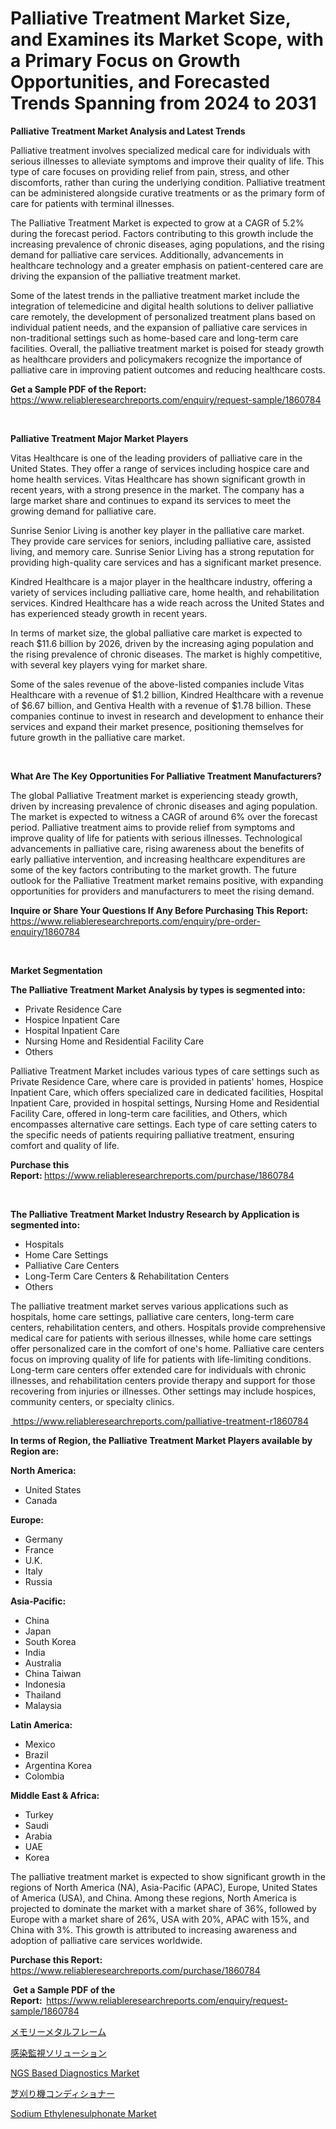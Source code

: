 <p><h1>Palliative Treatment Market Size, and Examines its Market Scope, with a Primary Focus on Growth Opportunities, and Forecasted Trends Spanning from 2024 to 2031</h1></p><p><strong>Palliative Treatment Market Analysis and Latest Trends</strong></p>
<p><p>Palliative treatment involves specialized medical care for individuals with serious illnesses to alleviate symptoms and improve their quality of life. This type of care focuses on providing relief from pain, stress, and other discomforts, rather than curing the underlying condition. Palliative treatment can be administered alongside curative treatments or as the primary form of care for patients with terminal illnesses.</p><p>The Palliative Treatment Market is expected to grow at a CAGR of 5.2% during the forecast period. Factors contributing to this growth include the increasing prevalence of chronic diseases, aging populations, and the rising demand for palliative care services. Additionally, advancements in healthcare technology and a greater emphasis on patient-centered care are driving the expansion of the palliative treatment market.</p><p>Some of the latest trends in the palliative treatment market include the integration of telemedicine and digital health solutions to deliver palliative care remotely, the development of personalized treatment plans based on individual patient needs, and the expansion of palliative care services in non-traditional settings such as home-based care and long-term care facilities. Overall, the palliative treatment market is poised for steady growth as healthcare providers and policymakers recognize the importance of palliative care in improving patient outcomes and reducing healthcare costs.</p></p>
<p><strong>Get a Sample PDF of the Report:&nbsp;</strong> <a href="https://www.reliableresearchreports.com/enquiry/request-sample/1860784">https://www.reliableresearchreports.com/enquiry/request-sample/1860784</a></p>
<p>&nbsp;</p>
<p><strong>Palliative Treatment Major Market Players</strong></p>
<p><p>Vitas Healthcare is one of the leading providers of palliative care in the United States. They offer a range of services including hospice care and home health services. Vitas Healthcare has shown significant growth in recent years, with a strong presence in the market. The company has a large market share and continues to expand its services to meet the growing demand for palliative care.</p><p>Sunrise Senior Living is another key player in the palliative care market. They provide care services for seniors, including palliative care, assisted living, and memory care. Sunrise Senior Living has a strong reputation for providing high-quality care services and has a significant market presence.</p><p>Kindred Healthcare is a major player in the healthcare industry, offering a variety of services including palliative care, home health, and rehabilitation services. Kindred Healthcare has a wide reach across the United States and has experienced steady growth in recent years.</p><p>In terms of market size, the global palliative care market is expected to reach $11.6 billion by 2026, driven by the increasing aging population and the rising prevalence of chronic diseases. The market is highly competitive, with several key players vying for market share.</p><p>Some of the sales revenue of the above-listed companies include Vitas Healthcare with a revenue of $1.2 billion, Kindred Healthcare with a revenue of $6.67 billion, and Gentiva Health with a revenue of $1.78 billion. These companies continue to invest in research and development to enhance their services and expand their market presence, positioning themselves for future growth in the palliative care market.</p></p>
<p>&nbsp;</p>
<p><strong>What Are The Key Opportunities For Palliative Treatment Manufacturers?</strong></p>
<p><p>The global Palliative Treatment market is experiencing steady growth, driven by increasing prevalence of chronic diseases and aging population. The market is expected to witness a CAGR of around 6% over the forecast period. Palliative treatment aims to provide relief from symptoms and improve quality of life for patients with serious illnesses. Technological advancements in palliative care, rising awareness about the benefits of early palliative intervention, and increasing healthcare expenditures are some of the key factors contributing to the market growth. The future outlook for the Palliative Treatment market remains positive, with expanding opportunities for providers and manufacturers to meet the rising demand.</p></p>
<p><strong>Inquire or Share Your Questions If Any Before Purchasing This Report:</strong> <a href="https://www.reliableresearchreports.com/enquiry/pre-order-enquiry/1860784">https://www.reliableresearchreports.com/enquiry/pre-order-enquiry/1860784</a></p>
<p>&nbsp;</p>
<p><strong>Market Segmentation</strong></p>
<p><strong>The Palliative Treatment Market Analysis by types is segmented into:</strong></p>
<p><ul><li>Private Residence Care</li><li>Hospice Inpatient Care</li><li>Hospital Inpatient Care</li><li>Nursing Home and Residential Facility Care</li><li>Others</li></ul></p>
<p><p>Palliative Treatment Market includes various types of care settings such as Private Residence Care, where care is provided in patients' homes, Hospice Inpatient Care, which offers specialized care in dedicated facilities, Hospital Inpatient Care, provided in hospital settings, Nursing Home and Residential Facility Care, offered in long-term care facilities, and Others, which encompasses alternative care settings. Each type of care setting caters to the specific needs of patients requiring palliative treatment, ensuring comfort and quality of life.</p></p>
<p><strong>Purchase this Report:&nbsp;</strong><a href="https://www.reliableresearchreports.com/purchase/1860784">https://www.reliableresearchreports.com/purchase/1860784</a></p>
<p>&nbsp;</p>
<p><strong>The Palliative Treatment Market Industry Research by Application is segmented into:</strong></p>
<p><ul><li>Hospitals</li><li>Home Care Settings</li><li>Palliative Care Centers</li><li>Long-Term Care Centers & Rehabilitation Centers</li><li>Others</li></ul></p>
<p><p>The palliative treatment market serves various applications such as hospitals, home care settings, palliative care centers, long-term care centers, rehabilitation centers, and others. Hospitals provide comprehensive medical care for patients with serious illnesses, while home care settings offer personalized care in the comfort of one's home. Palliative care centers focus on improving quality of life for patients with life-limiting conditions. Long-term care centers offer extended care for individuals with chronic illnesses, and rehabilitation centers provide therapy and support for those recovering from injuries or illnesses. Other settings may include hospices, community centers, or specialty clinics.</p></p>
<p><a href="https://www.reliableresearchreports.com/palliative-treatment-r1860784">&nbsp;https://www.reliableresearchreports.com/palliative-treatment-r1860784</a></p>
<p><strong>In terms of Region, the Palliative Treatment Market Players available by Region are:</strong></p>
<p>
    <p> <strong> North America: </strong>
        <ul>
            <li>United States</li>
            <li>Canada</li>
        </ul>
        </p> 
    <p> <strong> Europe: </strong>
        <ul>
            <li>Germany</li>
            <li>France</li>
            <li>U.K.</li>
            <li>Italy</li>
            <li>Russia</li>
        </ul>
        </p> 
    <p> <strong> Asia-Pacific: </strong>
        <ul>
            <li>China</li>
            <li>Japan</li>
            <li>South Korea</li>
            <li>India</li>
            <li>Australia</li>
            <li>China Taiwan</li>
            <li>Indonesia</li>
            <li>Thailand</li>
            <li>Malaysia</li>
        </ul>
        </p> 
    <p> <strong> Latin America: </strong>
        <ul>
            <li>Mexico</li>
            <li>Brazil</li>
            <li>Argentina Korea</li>
            <li>Colombia</li>
        </ul>
        </p> 
    <p> <strong> Middle East & Africa: </strong>
        <ul>
            <li>Turkey</li>
            <li>Saudi</li>
            <li>Arabia</li>
            <li>UAE</li>
            <li>Korea</li>
        </ul>
    </p>
    </p>
<p><p>The palliative treatment market is expected to show significant growth in the regions of North America (NA), Asia-Pacific (APAC), Europe, United States of America (USA), and China. Among these regions, North America is projected to dominate the market with a market share of 36%, followed by Europe with a market share of 26%, USA with 20%, APAC with 15%, and China with 3%. This growth is attributed to increasing awareness and adoption of palliative care services worldwide.</p></p>
<p><strong>Purchase this Report: </strong><a href="https://www.reliableresearchreports.com/purchase/1860784">https://www.reliableresearchreports.com/purchase/1860784</a></p>
<p>&nbsp;<strong>Get a Sample PDF of the Report:&nbsp;&nbsp;</strong><a href="https://www.reliableresearchreports.com/enquiry/request-sample/1860784">https://www.reliableresearchreports.com/enquiry/request-sample/1860784</a></p>
<p><strong></strong></p>
<p><p><a href="https://github.com/EstaSprer20231/Market-Research-Report-List-1/blob/main/889963547184.md">メモリーメタルフレーム</a></p><p><a href="https://medium.com/@jaremington56/%E6%84%9F%E6%9F%93%E7%9B%A3%E8%A6%96%E3%82%BD%E3%83%AA%E3%83%A5%E3%83%BC%E3%82%B7%E3%83%A7%E3%83%B3%E5%B8%82%E5%A0%B4%E3%83%A1%E3%83%88%E3%83%AA%E3%82%AF%E3%82%B9%E3%81%AE%E3%83%87%E3%82%B3%E3%83%BC%E3%83%87%E3%82%A3%E3%83%B3%E3%82%B0-%E5%B8%82%E5%A0%B4%E3%82%B7%E3%82%A7%E3%82%A2-%E3%83%88%E3%83%AC%E3%83%B3%E3%83%89-%E6%88%90%E9%95%B7%E3%83%91%E3%82%BF%E3%83%BC%E3%83%B3-e31dcb7cc5c5">感染監視ソリューション</a></p><p><a href="https://github.com/Angelnienowdseej3e45z3p8c/Market-Research-Report-List-2/blob/main/ngs-based-diagnostics-market.md">NGS Based Diagnostics Market</a></p><p><a href="https://medium.com/@rexkhler2023/%E3%83%A2%E3%82%A2%E3%82%B3%E3%83%B3%E3%83%87%E3%82%A3%E3%82%B7%E3%83%A7%E3%83%8A%E3%83%BC%E3%83%9E%E3%83%BC%E3%82%B1%E3%83%83%E3%83%88%E3%81%AE%E5%B1%95%E6%9C%9B-%E6%A5%AD%E7%95%8C%E6%A6%82%E8%A6%81%E3%81%A8%E4%BA%88%E6%B8%AC-2024%E5%B9%B4%E3%81%8B%E3%82%892031%E5%B9%B4%E3%81%BE%E3%81%A7-39e8f3b3114d">芝刈り機コンディショナー</a></p><p><a href="https://issuu.com/reportprime-2/docs/sodium-ethylenesulphonate-market-size-2030.pptx">Sodium Ethylenesulphonate Market</a></p></p>